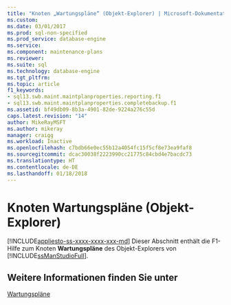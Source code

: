 ```yaml
---
title: "Knoten „Wartungspläne“ (Objekt-Explorer) | Microsoft-Dokumentation"
ms.custom: 
ms.date: 03/01/2017
ms.prod: sql-non-specified
ms.prod_service: database-engine
ms.service: 
ms.component: maintenance-plans
ms.reviewer: 
ms.suite: sql
ms.technology: database-engine
ms.tgt_pltfrm: 
ms.topic: article
f1_keywords:
- sql13.swb.maint.maintplanproperties.reporting.f1
- sql13.swb.maint.maintplanproperties.completebackup.f1
ms.assetid: bf49db09-8b3a-4901-82de-9224a276c55d
caps.latest.revision: "14"
author: MikeRayMSFT
ms.author: mikeray
manager: craigg
ms.workload: Inactive
ms.openlocfilehash: c7bdb66e0ec55b12a4054fc15f5cf8e73ea9faf8
ms.sourcegitcommit: dcac30038f2223990cc21775c84cbd4e7bacdc73
ms.translationtype: HT
ms.contentlocale: de-DE
ms.lasthandoff: 01/18/2018
---
```

# <a name="maintenance-plans-node-object-explorer"></a>Knoten Wartungspläne (Objekt-Explorer)
[!INCLUDE[appliesto-ss-xxxx-xxxx-xxx-md](../../includes/appliesto-ss-xxxx-xxxx-xxx-md.md)] Dieser Abschnitt enthält die F1-Hilfe zum Knoten **Wartungspläne** des Objekt-Explorers von [!INCLUDE[ssManStudioFull](../../includes/ssmanstudiofull-md.md)].  
  
## <a name="see-also"></a>Weitere Informationen finden Sie unter  
 [Wartungspläne](../../relational-databases/maintenance-plans/maintenance-plans.md)  
  
  
